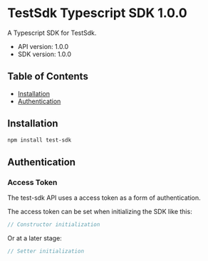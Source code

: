 # TestSdk Typescript SDK 1.0.0

A Typescript SDK for TestSdk.

- API version: 1.0.0
- SDK version: 1.0.0

## Table of Contents

- [Installation](#installation)
- [Authentication](#authentication)

## Installation

```bash
npm install test-sdk
```

## Authentication

### Access Token

The test-sdk API uses a access token as a form of authentication.

The access token can be set when initializing the SDK like this:

```ts
// Constructor initialization
```

Or at a later stage:

```ts
// Setter initialization
```
